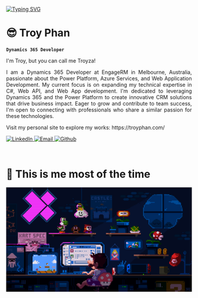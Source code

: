 
<p align="left">
    <a href="https://git.io/typing-svg"><img src="https://readme-typing-svg.demolab.com?font=Nunito&weight=500&duration=2000&pause=500&color=22F7F5&vCenter=true&multiline=true&random=false&width=600&height=80&lines=DYNAMICS+365+DEVELOPER;POWER+PLATFORM+AND+AZURE+SERVICES+ENTHUSIASTS;ON+MY+WAY+TO+BECOME+THE+COOLEST+DEVELOPER" alt="Typing SVG" /></a>
</p>
<div align="left">
    <h1 align="left">😎 Troy Phan</h1>
</div>

**`Dynamics 365 Developer`**

  <!-- personal detail -->
<p style='text-align: justify;'>
I'm Troy, but you can call me Troyza!
</p>
<p style='text-align: justify;'>
I am a Dynamics 365 Developer at EngageRM in Melbourne, Australia, passionate about the Power Platform, Azure Services, and Web Application Development. 
My current focus is on expanding my technical expertise in C#, Web API, and Web App development. I'm dedicated to leveraging Dynamics 365 and the Power Platform to create innovative CRM solutions that drive business impact. 
Eager to grow and contribute to team success, I'm open to connecting with professionals who share a similar passion for these technologies.
</p>

<p>
    Visit my personal site to explore my works: https://troyphan.com/
</p>

<p align="left">
    <a href="https://www.linkedin.com/in/vuphanit/">
        <img alt="LinkedIn" title="LinkedIn" src="https://custom-icon-badges.demolab.com/badge/LinkedIn-0077B5?style=for-the-badge&logo=linkedin&logoColor=white"/>
    </a>
    <a href="mailto:troyphan98@gmail.com">
        <img alt="Email" title="Email" src="https://custom-icon-badges.demolab.com/badge/Email-8B0000?style=for-the-badge&logo=mail&logoColor=white">
    </a>
    <a href="https://github.com/phanvuminhtrung">
        <img alt="Github" title="Github" src="https://custom-icon-badges.demolab.com/badge/Github-fafafa?style=for-the-badge&logo=github&logoColor=black">
    </a>
</p>
<br />
<div align="center">
    <h1 align="left">🌟 This is me most of the time</h1>
</div>
<img src="./assets/background.gif" alt="banner" width="700">










